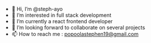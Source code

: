 - 👋 Hi, I’m @steph-ayo
- 👀 I’m interested in full stack development
- 🌱 I’m currently a react frontend developer
- 💞️ I’m looking forward to collaborate on several projects
- 📫 How to reach me : popoolastephen19@gmail.com

<!---
steph-ayo/steph-ayo is a ✨ special ✨ repository because its `README.md` (this file) appears on your GitHub profile.
You can click the Preview link to take a look at your changes.
--->
